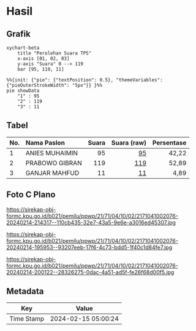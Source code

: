 # Hasil

## Grafik

```mermaid
xychart-beta
    title "Perolehan Suara TPS"
    x-axis [01, 02, 03]
    y-axis "Suara" 0 --> 119
    bar [95, 119, 11]
```

```mermaid
%%{init: {"pie": {"textPosition": 0.5}, "themeVariables": {"pieOuterStrokeWidth": "5px"}} }%%
pie showData
    "1" : 95
    "2" : 119
    "3" : 11
```

## Tabel

| No. | Nama Paslon    | Suara | Suara (raw) | Persentase |
|:--- |:-------------- | -----:| -----------:| ----------:|
| 1   | ANIES MUHAIMIN | 95    | [95][p-1]   | 42,22      |
| 2   | PRABOWO GIBRAN | 119   | [119][p-2]  | 52,89      |
| 3   | GANJAR MAHFUD  | 11    | [11][p-3]   | 4,89       |


[p-1]: https://github.com/gigit-pemilu/pemilu-2024-21-kepulauan-riau/blob/main/pilpres/hitung-suara/sub/21-kepulauan-riau/sub/71-kota-batam/sub/04-nongsa/sub/1002-batu-besar/sub/076-tps/sub/paslon-1.txt
[p-2]: https://github.com/gigit-pemilu/pemilu-2024-21-kepulauan-riau/blob/main/pilpres/hitung-suara/sub/21-kepulauan-riau/sub/71-kota-batam/sub/04-nongsa/sub/1002-batu-besar/sub/076-tps/sub/paslon-2.txt
[p-3]: https://github.com/gigit-pemilu/pemilu-2024-21-kepulauan-riau/blob/main/pilpres/hitung-suara/sub/21-kepulauan-riau/sub/71-kota-batam/sub/04-nongsa/sub/1002-batu-besar/sub/076-tps/sub/paslon-3.txt

## Foto C Plano

https://sirekap-obj-formc.kpu.go.id/b021/pemilu/ppwp/21/71/04/10/02/2171041002076-20240214-214317--110cb435-32e7-43a5-9e6e-a3016ed45307.jpg

https://sirekap-obj-formc.kpu.go.id/b021/pemilu/ppwp/21/71/04/10/02/2171041002076-20240214-195953--93207eeb-17f6-4c73-bdd5-1f40c1d84fe7.jpg

https://sirekap-obj-formc.kpu.go.id/b021/pemilu/ppwp/21/71/04/10/02/2171041002076-20240214-200122--28326275-0dac-4a51-ad5f-fe26f68d00f5.jpg


## Metadata

| Key        | Value               |
| ---------- | ------------------- |
| Time Stamp | 2024-02-15 05:00:24 |



